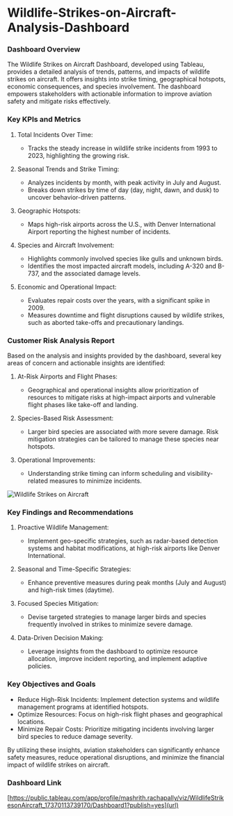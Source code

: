 # Wildlife-Strikes-on-Aircraft-Analysis-Dashboard
### Dashboard Overview
The Wildlife Strikes on Aircraft Dashboard, developed using Tableau, provides a detailed analysis of trends, patterns, and impacts of wildlife strikes on aircraft. It offers insights into strike timing, geographical hotspots, economic consequences, and species involvement. The dashboard empowers stakeholders with actionable information to improve aviation safety and mitigate risks effectively.

### Key KPIs and Metrics

1. Total Incidents Over Time:
	- Tracks the steady increase in wildlife strike incidents from 1993 to 2023, highlighting the growing risk.

2. Seasonal Trends and Strike Timing:
	- Analyzes incidents by month, with peak activity in July and August.
	- Breaks down strikes by time of day (day, night, dawn, and dusk) to uncover behavior-driven patterns.

3. Geographic Hotspots:
	- Maps high-risk airports across the U.S., with Denver International Airport reporting the highest number of incidents.

4. Species and Aircraft Involvement:
	- Highlights commonly involved species like gulls and unknown birds.
	- Identifies the most impacted aircraft models, including A-320 and B-737, and the associated damage levels.

5. Economic and Operational Impact:
	- Evaluates repair costs over the years, with a significant spike in 2009.
	- Measures downtime and flight disruptions caused by wildlife strikes, such as aborted take-offs and precautionary landings.

### Customer Risk Analysis Report

Based on the analysis and insights provided by the dashboard, several key areas of concern and actionable insights are identified:

1. At-Risk Airports and Flight Phases:
	- Geographical and operational insights allow prioritization of resources to mitigate risks at high-impact airports and vulnerable flight phases like take-off and landing.

2. Species-Based Risk Assessment:
	- Larger bird species are associated with more severe damage. Risk mitigation strategies can be tailored to manage these species near hotspots.

3. Operational Improvements:
	- Understanding strike timing can inform scheduling and visibility-related measures to minimize incidents.

![Wildlife Strikes on Aircraft](https://github.com/user-attachments/assets/bffe6302-345c-45cb-90fe-fd9578b155b1)

### Key Findings and Recommendations

1. Proactive Wildlife Management:
	- Implement geo-specific strategies, such as radar-based detection systems and habitat modifications, at high-risk airports like Denver International.

2. Seasonal and Time-Specific Strategies:
	- Enhance preventive measures during peak months (July and August) and high-risk times (daytime).

3. Focused Species Mitigation:
	- Devise targeted strategies to manage larger birds and species frequently involved in strikes to minimize severe damage.

4. Data-Driven Decision Making:
	- Leverage insights from the dashboard to optimize resource allocation, improve incident reporting, and implement adaptive policies.

### Key Objectives and Goals

- Reduce High-Risk Incidents: Implement detection systems and wildlife management programs at identified hotspots.
- Optimize Resources: Focus on high-risk flight phases and geographical locations.
- Minimize Repair Costs: Prioritize mitigating incidents involving larger bird species to reduce damage severity.

By utilizing these insights, aviation stakeholders can significantly enhance safety measures, reduce operational disruptions, and minimize the financial impact of wildlife strikes on aircraft.

### Dashboard Link

[https://public.tableau.com/app/profile/mashrith.rachapally/viz/WildlifeStrikesonAircraft_17370113739170/Dashboard1?publish=yes](url)


